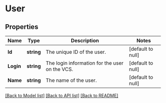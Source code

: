 # User

## Properties
Name | Type | Description | Notes
------------ | ------------- | ------------- | -------------
**Id** | **string** | The unique ID of the user. | [default to null]
**Login** | **string** | The login information for the user on the VCS. | [default to null]
**Name** | **string** | The name of the user. | [default to null]

[[Back to Model list]](../README.md#documentation-for-models) [[Back to API list]](../README.md#documentation-for-api-endpoints) [[Back to README]](../README.md)

